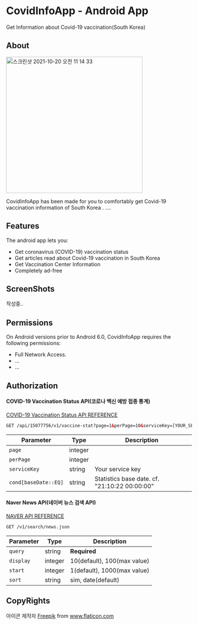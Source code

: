 # CovidInfoApp - Android App
Get Information about Covid-19 vaccination(South Korea)  
  
## About
<img width="370" alt="스크린샷 2021-10-20 오전 11 14 33" src="https://user-images.githubusercontent.com/18653295/138016768-a48f76a6-6426-4e30-9a60-2876e749cd26.png">  


CovidInfoApp has been made for you to comfortably get Covid-19 vaccination information of South Korea . 
....
## Features
The android app lets you:
* Get coronavirus (COVID-19) vaccination status
* Get articles read about Covid-19 vaccination in South Korea
* Get Vaccination Center Information
* Completely ad-free
## ScreenShots
작성중..
## Permissions
On Android versions prior to Android 6.0, CovidInfoApp requires the following permissions:
* Full Network Access.
* ...
* ...
## Authorization
<h4> COVID-19 Vaccination Status API(코로나 백신 예방 접종 통계) </h4> 

[COVID-19 Vaccination Status API REFERENCE](https://www.data.go.kr/data/15077756/openapi.do)

```html
GET /api/15077756/v1/vaccine-stat?page=1&perPage=10&serviceKey=[YOUR_SERVICE_KEY]&cond[baseDate::EQ]=[YOUR_BASE_DATE]
```    

<!-- Table -->
|Parameter|Type|Description|
|--|--|--|
|`page`|integer||
|`perPage`|integer||
|`serviceKey`|string|Your service key|
|`cond[baseDate::EQ]`|string|Statistics base date. cf. "21:10:22 00:00:00"|

<h4> Naver News API(네이버 뉴스 검색 API) </h4> 

[NAVER API REFERENCE](https://developers.naver.com/docs/serviceapi/search/news/news.md#%EB%89%B4%EC%8A%A4)

```html
GET /v1/search/news.json
```    

<!-- Table -->
|Parameter|Type|Description|
|--|--|--|
|`query`|string|<b>Required</b>|
|`display`|integer|10(default), 100(max value)|
|`start`|integer|1(default), 1000(max value)|
|`sort`|string|sim, date(default)|





## CopyRights
<div>아이콘 제작자 <a href="https://www.freepik.com" title="Freepik">Freepik</a> from <a href="https://www.flaticon.com/kr/" title="Flaticon">www.flaticon.com</a></div>


